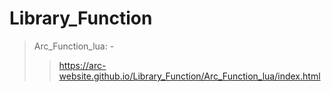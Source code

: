# Library_Function
> Arc_Function_lua: - 
>> https://arc-website.github.io/Library_Function/Arc_Function_lua/index.html
